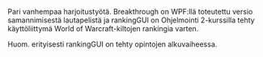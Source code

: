 Pari vanhempaa harjoitustyötä. Breakthrough on WPF:llä toteutettu versio samannimisestä lautapelistä ja rankingGUI on Ohjelmointi 2-kurssilla tehty käyttöliittymä World of Warcraft-kiltojen rankingia varten. 

Huom. erityisesti rankingGUI on tehty opintojen alkuvaiheessa.
